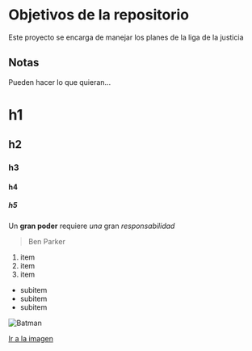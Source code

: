 # Objetivos de la repositorio

Este proyecto se encarga de manejar los planes de la liga de la justicia


## Notas
Pueden hacer lo que quieran...

# h1
## h2
### h3
#### h4
##### h5

Un **gran poder** requiere _una_ gran *responsabilidad*
> Ben Parker

1. item
2. item
3. item
  * subitem
  * subitem
  * subitem
  
  ![Batman](https://encrypted-tbn0.gstatic.com/images?q=tbn%3AANd9GcTsgjIZbhDdq0qqDgeXZFq4hkA1RI5st-zouQ&usqp=CAU)
  
  [Ir a la imagen](https://encrypted-tbn0.gstatic.com/images?q=tbn%3AANd9GcTsgjIZbhDdq0qqDgeXZFq4hkA1RI5st-zouQ&usqp=CAU)
